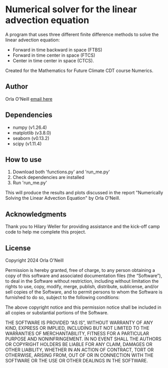 # Numerical solver for the linear advection equation
A program that uses three different finite difference methods to solve the linear advection equation: 
* Forward in time backward in space (FTBS)
* Forward in time center in space (FTCS)
* Center in time center in space (CTCS). 
        
Created for the Mathematics for Future Climate CDT course Numerics.

## Author
Orla O'Neill [email here](mailto:o.j.oneill@prg.reading.ac.uk)

## Dependencies
* numpy (v1.26.4)
* matplotlib (v3.8.0)
* seaborn (v0.13.2)
* scipy (v1.11.4)

## How to use
1. Download both 'functions.py' and 'run_me.py'
2. Check dependencies are installed
3. Run 'run_me.py'

This will produce the results and plots discussed in the report "Numerically Solving the Linear Advection Equation" by Orla O'Neill.

## Acknowledgments
Thank you to Hilary Weller for providing assistance and the kick-off camp code to help me complete this project.

## License
Copyright 2024 Orla O'Neill

Permission is hereby granted, free of charge, to any person obtaining a copy of this software and associated documentation files (the “Software”), to deal in the Software without restriction, including without limitation the rights to use, copy, modify, merge, publish, distribute, sublicense, and/or sell copies of the Software, and to permit persons to whom the Software is furnished to do so, subject to the following conditions:

The above copyright notice and this permission notice shall be included in all copies or substantial portions of the Software.

THE SOFTWARE IS PROVIDED “AS IS”, WITHOUT WARRANTY OF ANY KIND, EXPRESS OR IMPLIED, INCLUDING BUT NOT LIMITED TO THE WARRANTIES OF MERCHANTABILITY, FITNESS FOR A PARTICULAR PURPOSE AND NONINFRINGEMENT. IN NO EVENT SHALL THE AUTHORS OR COPYRIGHT HOLDERS BE LIABLE FOR ANY CLAIM, DAMAGES OR OTHER LIABILITY, WHETHER IN AN ACTION OF CONTRACT, TORT OR OTHERWISE, ARISING FROM, OUT OF OR IN CONNECTION WITH THE SOFTWARE OR THE USE OR OTHER DEALINGS IN THE SOFTWARE.
